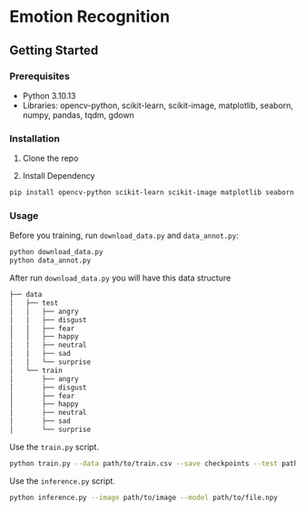 # Emotion Recognition

## Getting Started

### Prerequisites

- Python 3.10.13
- Libraries: opencv-python, scikit-learn, scikit-image, matplotlib, seaborn, numpy, pandas, tqdm, gdown


### Installation

1. Clone the repo

2. Install Dependency
```bash
pip install opencv-python scikit-learn scikit-image matplotlib seaborn numpy pandas tqdm gdown --quiet
```

### Usage

Before you training, run `download_data.py` and `data_annot.py`:
```bash
python download_data.py
python data_annot.py
```

After run `download_data.py` you will have this data structure

``` bash
├── data
│   ├── test
│   │   ├── angry
│   │   ├── disgust
│   │   ├── fear
│   │   ├── happy
│   │   ├── neutral
│   │   ├── sad
│   │   └── surprise
│   └── train
│       ├── angry
│       ├── disgust
│       ├── fear
│       ├── happy
│       ├── neutral
│       ├── sad
│       └── surprise

```


Use the `train.py` script. 
```bash
python train.py --data path/to/train.csv --save checkpoints --test path/to/test.csv
```

Use the `inference.py` script. 
```bash
python inference.py --image path/to/image --model path/to/file.npy
```

